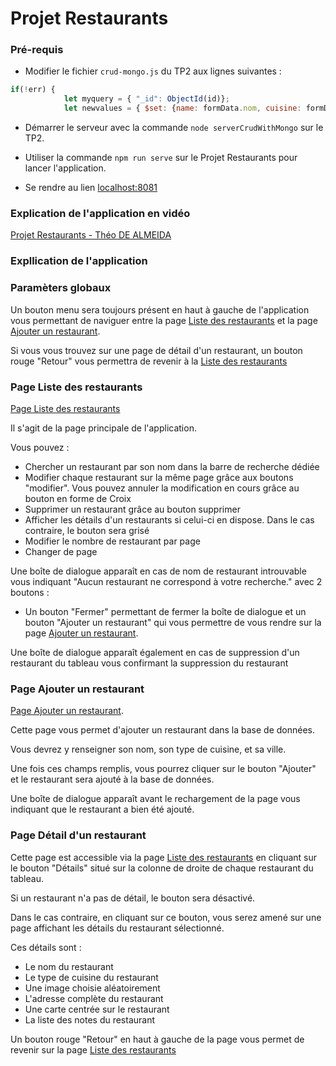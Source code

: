 # Projet Restaurants

### Pré-requis

- Modifier le fichier `crud-mongo.js` du TP2 aux lignes suivantes :
```javascript
if(!err) {
            let myquery = { "_id": ObjectId(id)};
			let newvalues = { $set: {name: formData.nom, cuisine: formData.cuisine, borough: formData.borough } };
```

- Démarrer le serveur avec la commande `node serverCrudWithMongo` sur le TP2. 

- Utiliser la commande `npm run serve` sur le Projet Restaurants pour lancer l'application.

- Se rendre au lien [localhost:8081](localhost:8081)

### Explication de l'application en vidéo 

[Projet Restaurants - Théo DE ALMEIDA](https://youtu.be/JbEqj5OhaJ8)

### Expllication de l'application

### Paramèters globaux

Un bouton menu sera toujours présent en haut à gauche de l'application vous permettant de naviguer entre la page [Liste des restaurants](localhost:8081) et la page [Ajouter un restaurant](http://localhost:8081/AjouterRestaurants).

Si vous vous trouvez sur une page de détail d'un restaurant, un bouton rouge "Retour" vous permettra de revenir à la [Liste des restaurants](localhost:8081)


### Page Liste des restaurants

[Page Liste des restaurants](localhost:8081)

Il s'agit de la page principale de l'application. 

Vous pouvez : 

- Chercher un restaurant par son nom dans la barre de recherche dédiée
- Modifier chaque restaurant sur la même page grâce aux boutons "modifier". Vous pouvez annuler la modification en cours grâce au bouton en forme de Croix
- Supprimer un restaurant grâce au bouton supprimer
- Afficher les détails d'un restaurants si celui-ci en dispose. Dans le cas contraire, le bouton sera grisé
- Modifier le nombre de restaurant par page
- Changer de page

Une boîte de dialogue apparaît en cas de nom de restaurant introuvable vous indiquant "Aucun restaurant ne correspond à votre recherche." avec 2 boutons :
- Un bouton "Fermer" permettant de fermer la boîte de dialogue et un bouton "Ajouter un restaurant" qui vous permettre de vous rendre sur la page [Ajouter un restaurant](http://localhost:8081/AjouterRestaurants). 

Une boîte de dialogue apparaît également en cas de suppression d'un restaurant du tableau vous confirmant la suppression du restaurant

### Page Ajouter un restaurant

[Page Ajouter un restaurant](http://localhost:8081/AjouterRestaurants).

Cette page vous permet d'ajouter un restaurant dans la base de données.

Vous devrez y renseigner son nom, son type de cuisine, et sa ville.

Une fois ces champs remplis, vous pourrez cliquer sur le bouton "Ajouter" et le restaurant sera ajouté à la base de données.

Une boîte de dialogue apparaît avant le rechargement de la page vous indiquant que le restaurant a bien été ajouté.

### Page Détail d'un restaurant

Cette page est accessible via la page [Liste des restaurants](localhost:8081) en cliquant sur le bouton "Détails" situé sur la colonne de droite de chaque restaurant du tableau.

Si un restaurant n'a pas de détail, le bouton sera désactivé.

Dans le cas contraire, en cliquant sur ce bouton, vous serez amené sur une page affichant les détails du restaurant sélectionné.

Ces détails sont :

- Le nom du restaurant
- Le type de cuisine du restaurant
- Une image choisie aléatoirement
- L'adresse complète du restaurant
- Une carte centrée sur le restaurant
- La liste des notes du restaurant

Un bouton rouge "Retour" en haut à gauche de la page vous permet de revenir sur la page [Liste des restaurants](localhost:8081)
